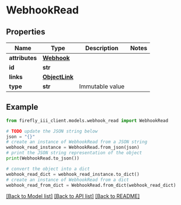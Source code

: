 # WebhookRead


## Properties

Name | Type | Description | Notes
------------ | ------------- | ------------- | -------------
**attributes** | [**Webhook**](Webhook.md) |  | 
**id** | **str** |  | 
**links** | [**ObjectLink**](ObjectLink.md) |  | 
**type** | **str** | Immutable value | 

## Example

```python
from firefly_iii_client.models.webhook_read import WebhookRead

# TODO update the JSON string below
json = "{}"
# create an instance of WebhookRead from a JSON string
webhook_read_instance = WebhookRead.from_json(json)
# print the JSON string representation of the object
print(WebhookRead.to_json())

# convert the object into a dict
webhook_read_dict = webhook_read_instance.to_dict()
# create an instance of WebhookRead from a dict
webhook_read_from_dict = WebhookRead.from_dict(webhook_read_dict)
```
[[Back to Model list]](../README.md#documentation-for-models) [[Back to API list]](../README.md#documentation-for-api-endpoints) [[Back to README]](../README.md)



